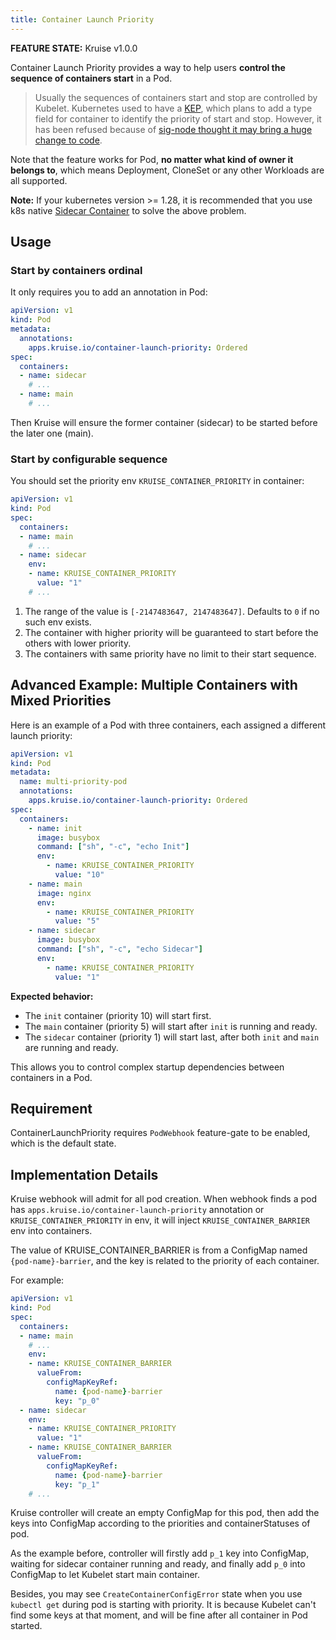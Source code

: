 ```yaml
---
title: Container Launch Priority
---
```


**FEATURE STATE:** Kruise v1.0.0

Container Launch Priority provides a way to help users **control the sequence of containers start** in a Pod.

> Usually the sequences of containers start and stop are controlled by Kubelet. Kubernetes used to have a [KEP](https://github.com/kubernetes/enhancements/tree/master/keps/sig-node/753-sidecar-containers), which plans to add a type field for container to identify the priority of start and stop.
> However, it has been refused because of [sig-node thought it may bring a huge change to code](https://github.com/kubernetes/enhancements/issues/753#issuecomment-713471597).

Note that the feature works for Pod, **no matter what kind of owner it belongs to**, which means Deployment, CloneSet or any other Workloads are all supported.

**Note:** If your kubernetes version >= 1.28, it is recommended that you use k8s native [Sidecar Container](https://kubernetes.io/docs/concepts/workloads/pods/sidecar-containers) to solve the above problem.

## Usage

### Start by containers ordinal

It only requires you to add an annotation in Pod:

```yaml
apiVersion: v1
kind: Pod
metadata:
  annotations:
    apps.kruise.io/container-launch-priority: Ordered
spec:
  containers:
  - name: sidecar
    # ...
  - name: main
    # ...
```

Then Kruise will ensure the former container (sidecar) to be started before the later one (main).

### Start by configurable sequence

You should set the priority env `KRUISE_CONTAINER_PRIORITY` in container:

```yaml
apiVersion: v1
kind: Pod
spec:
  containers:
  - name: main
    # ...
  - name: sidecar
    env:
    - name: KRUISE_CONTAINER_PRIORITY
      value: "1"
    # ...
```

1. The range of the value is `[-2147483647, 2147483647]`. Defaults to `0` if no such env exists.
2. The container with higher priority will be guaranteed to start before the others with lower priority.
3. The containers with same priority have no limit to their start sequence.

## Advanced Example: Multiple Containers with Mixed Priorities

Here is an example of a Pod with three containers, each assigned a different launch priority:

```yaml
apiVersion: v1
kind: Pod
metadata:
  name: multi-priority-pod
  annotations:
    apps.kruise.io/container-launch-priority: Ordered
spec:
  containers:
    - name: init
      image: busybox
      command: ["sh", "-c", "echo Init"]
      env:
        - name: KRUISE_CONTAINER_PRIORITY
          value: "10"
    - name: main
      image: nginx
      env:
        - name: KRUISE_CONTAINER_PRIORITY
          value: "5"
    - name: sidecar
      image: busybox
      command: ["sh", "-c", "echo Sidecar"]
      env:
        - name: KRUISE_CONTAINER_PRIORITY
          value: "1"
```

**Expected behavior:**
- The `init` container (priority 10) will start first.
- The `main` container (priority 5) will start after `init` is running and ready.
- The `sidecar` container (priority 1) will start last, after both `init` and `main` are running and ready.

This allows you to control complex startup dependencies between containers in a Pod.

## Requirement

ContainerLaunchPriority requires `PodWebhook` feature-gate to be enabled, which is the default state.

## Implementation Details

Kruise webhook will admit for all pod creation.
When webhook finds a pod has `apps.kruise.io/container-launch-priority` annotation or `KRUISE_CONTAINER_PRIORITY` in env,
it will inject `KRUISE_CONTAINER_BARRIER` env into containers.

The value of KRUISE_CONTAINER_BARRIER is from a ConfigMap named `{pod-name}-barrier`, and the key is related to the priority of each container.

For example:

```yaml
apiVersion: v1
kind: Pod
spec:
  containers:
  - name: main
    # ...
    env:
    - name: KRUISE_CONTAINER_BARRIER
      valueFrom:
        configMapKeyRef:
          name: {pod-name}-barrier
          key: "p_0"
  - name: sidecar
    env:
    - name: KRUISE_CONTAINER_PRIORITY
      value: "1"
    - name: KRUISE_CONTAINER_BARRIER
      valueFrom:
        configMapKeyRef:
          name: {pod-name}-barrier
          key: "p_1"
    # ...
```

Kruise controller will create an empty ConfigMap for this pod, then add the keys into ConfigMap according to the priorities and containerStatuses of pod.

As the example before, controller will firstly add `p_1` key into ConfigMap, waiting for sidecar container running and ready, and finally add `p_0` into ConfigMap to let Kubelet start main container.

Besides, you may see `CreateContainerConfigError` state when you use `kubectl get` during pod is starting with priority.
It is because Kubelet can't find some keys at that moment, and will be fine after all container in Pod started.
